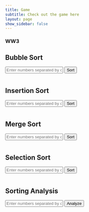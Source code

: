 ```yaml
---
title: Game
subtitle: Check out the game here
layout: page
show_sidebar: false
---
```


### WW3


<script>
    function sendSortRequest(sortType) {
        var data = document.getElementById(sortType + 'Input').value;
        var requestData = data.split(',').map(Number); // Convert comma-separated input to a list of integers

        fetch('https://ww3.stu.nighthawkcodingsociety.com/api/sorting/' + sortType, {
            method: 'POST',
            body: JSON.stringify(requestData), // Send the list directly as the request body
            headers: {
                'Content-Type': 'application/json',
            },
        })
        .then(response => response.json())
        .then(data => {
            document.getElementById(sortType + 'Result').textContent = JSON.stringify(data);
        })
        .catch((error) => {
            console.error('Error:', error);
        });
    }

    function analyzeSorts() {
        var data = document.getElementById('analysisInput').value;
        var requestData = data.split(',').map(Number); // Convert comma-separated input to a list of integers

        fetch('https://ww3.stu.nighthawkcodingsociety.com/api/sorting/analyze', {
            method: 'POST',
            body: JSON.stringify(requestData), // Send the list directly as the request body
            headers: {
                'Content-Type': 'application/json',
            },
        })
        .then(response => response.json())
        .then(data => {
            document.getElementById('analysisResult').textContent = JSON.stringify(data);
        })
        .catch((error) => {
            console.error('Error:', error);
        });
    }
</script>


## Bubble Sort

<input type="text" id="bubbleInput" placeholder="Enter numbers separated by commas" />
<button onclick="sendSortRequest('bubble')">Sort</button>
<pre id="bubbleResult"></pre>

## Insertion Sort

<input type="text" id="insertionInput" placeholder="Enter numbers separated by commas" />
<button onclick="sendSortRequest('insertion')">Sort</button>
<pre id="insertionResult"></pre>

## Merge Sort

<input type="text" id="mergeInput" placeholder="Enter numbers separated by commas" />
<button onclick="sendSortRequest('merge')">Sort</button>
<pre id="mergeResult"></pre>

## Selection Sort

<input type="text" id="selectionInput" placeholder="Enter numbers separated by commas" />
<button onclick="sendSortRequest('selection')">Sort</button>
<pre id="selectionResult"></pre>

## Sorting Analysis

<input type="text" id="analysisInput" placeholder="Enter numbers separated by commas for analysis" />
<button onclick="analyzeSorts()">Analyze</button>
<pre id="analysisResult"></pre>

<script>
    function fetchFibonacci(method, index) {
        fetch(`https://ww3.stu.nighthawkcodingsociety.com/api/fibonacci/${method}/${index}`)
        .then(response => response.json())
        .then(data => {
            document.getElementById(method + 'Result').textContent = JSON.stringify(data);
        })
        .catch(error => {
            console.error('Error:', error);
        });
    }
</script>